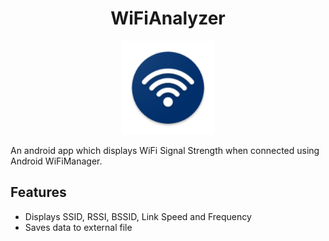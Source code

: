 <div align="center">
  <h1>WiFiAnalyzer</h1>
  <img src="app/src/main/res/mipmap-xxxhdpi/ic_launcher.png" height="150" width="150">
</div>

An android app which displays WiFi Signal Strength when connected using Android WiFiManager.

## Features
* Displays SSID, RSSI, BSSID, Link Speed and Frequency
* Saves data to external file

